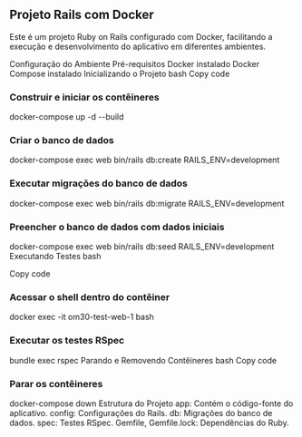 ## Projeto Rails com Docker
Este é um projeto Ruby on Rails configurado com Docker, facilitando a execução e desenvolvimento do aplicativo em diferentes ambientes.

Configuração do Ambiente
Pré-requisitos
Docker instalado
Docker Compose instalado
Inicializando o Projeto
bash
Copy code
### Construir e iniciar os contêineres
docker-compose up -d --build

### Criar o banco de dados
docker-compose exec web bin/rails db:create RAILS_ENV=development

### Executar migrações do banco de dados
docker-compose exec web bin/rails db:migrate RAILS_ENV=development

### Preencher o banco de dados com dados iniciais
docker-compose exec web bin/rails db:seed RAILS_ENV=development
Executando Testes
bash

Copy code
### Acessar o shell dentro do contêiner
docker exec -it om30-test-web-1 bash

### Executar os testes RSpec
bundle exec rspec
Parando e Removendo Contêineres
bash
Copy code
### Parar os contêineres
docker-compose down
Estrutura do Projeto
app: Contém o código-fonte do aplicativo.
config: Configurações do Rails.
db: Migrações do banco de dados.
spec: Testes RSpec.
Gemfile, Gemfile.lock: Dependências do Ruby.